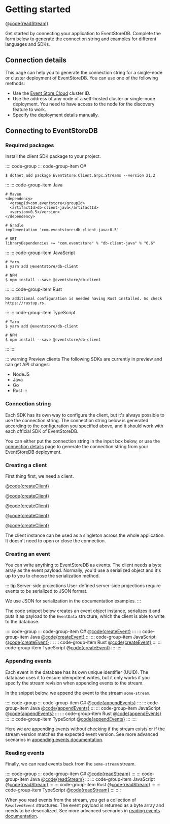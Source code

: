 # Getting started

@[code{readStream}](@grpc:quick-start/Program.cs;quick_start/QuickStart.java;get-started.js;quickstart.rust;get-started.ts)

Get started by connecting your application to EventStoreDB. Complete the form below to generate the connection string and examples for different languages and SDKs.

## Connection details

This page can help you to generate the connection string for a single-node or cluster deployment of EventStoreDB. You can use one of the following methods:

- Use the [Event Store Cloud](https://eventstore.com/cloud) cluster ID.
- Use the address of any node of a self-hosted cluster or single-node deployment. You need to have access to the node for the discovery feature to work.
- Specify the deployment details manually.

[comment]: <> (<Connection></Connection>)

## Connecting to EventStoreDB

### Required packages

Install the client SDK package to your project.

:::: code-group
::: code-group-item C#
```:no-line-numbers
$ dotnet add package EventStore.Client.Grpc.Streams --version 21.2
```
:::
::: code-group-item Java
```:no-line-numbers
# Maven
<dependency>
  <groupId>com.eventstore</groupId>
  <artifactId>db-client-java</artifactId>
  <version>0.5</version>
</dependency>

# Gradle
implementation 'com.eventstore:db-client-java:0.5'

# SBT
libraryDependencies += "com.eventstore" % "db-client-java" % "0.6"
```
:::
::: code-group-item JavaScript
```:no-line-numbers
# Yarn
$ yarn add @eventstore/db-client

# NPM
$ npm install --save @eventstore/db-client
```
:::
::: code-group-item Rust
```:no-line-numbers
No additional configuration is needed having Rust installed. Go check https://rustup.rs.
```
:::
::: code-group-item TypeScript
```:no-line-numbers
# Yarn
$ yarn add @eventstore/db-client

# NPM
$ npm install --save @eventstore/db-client
```
:::
::::

::: warning Preview clients
The following SDKs are currently in preview and can get API changes:
- NodeJS
- Java
- Go
- Rust
  :::

### Connection string

Each SDK has its own way to configure the client, but it's always possible to use the connection string. The connection string below is generated according to the configuration you specified above, and it should work with each official SDK of EventStoreDB.

You can either put the connection string in the input box below, or use the [connection details](./README.md) page to generate the connection string from your EventStoreDB deployment.

[comment]: <> (<ConnectionString></ConnectionString>)

### Creating a client

First thing first, we need a client.

<xode-group>
<xode-block title="C#" code="connectionString">

@[code{createClient}](../dotnet/generated/21.2.0/samples/quick-start/Program.cs)
</xode-block>
<xode-block title="Java" code="connectionString">

@[code{createClient}](../java/generated/1.0.0/samples/quick_start/QuickStart.java)
</xode-block>
<xode-block title="JavaScript" code="connectionString">

@[code{createClient}](../node/generated/2.0.0/samples/get-started.js)
</xode-block>
<xode-block title="Rust" code="connectionString">

@[code{createClient}](../rust/generated/1.0.0/samples/quickstart.rust)
</xode-block>
<xode-block title="TypeScript" code="connectionString">

@[code{createClient}](../node/generated/2.0.0/samples/get-started.ts)
</xode-block>
</xode-group>

The client instance can be used as a singleton across the whole application. It doesn't need to open or close the connection.

### Creating an event

You can write anything to EventStoreDB as events. The client needs a byte array as the event payload. Normally, you'd use a serialized object and it's up to you to choose the serialization method.

::: tip Server-side projections
User-defined server-side projections require events to be serialized to JSON format.

We use JSON for serialization in the documentation examples.
:::

The code snippet below creates an event object instance, serializes it and puts it as payload to the `EventData` structure, which the client is able to write to the database.

:::: code-group
::: code-group-item C#
@[code{createEvent}](../dotnet/generated/21.2.0/samples/quick-start/Program.cs)
:::
::: code-group-item Java
@[code{createEvent}](../java/generated/1.0.0/samples/quick_start/QuickStart.java)
:::
::: code-group-item JavaScript
@[code{createEvent}](../node/generated/2.0.0/samples/get-started.js)
:::
::: code-group-item Rust
@[code{createEvent}](../rust/generated/1.0.0/samples/quickstart.rust)
:::
::: code-group-item TypeScript
@[code{createEvent}](../node/generated/2.0.0/samples/get-started.ts)
:::
::::

### Appending events

Each event in the database has its own unique identifier (UUID). The database uses it to ensure idempotent writes, but it only works if you specify the stream revision when appending events to the stream.

In the snippet below, we append the event to the stream `some-stream`.

:::: code-group
::: code-group-item C#
@[code{appendEvents}](../dotnet/generated/21.2.0/samples/quick-start/Program.cs)
:::
::: code-group-item Java
@[code{appendEvents}](../java/generated/1.0.0/samples/quick_start/QuickStart.java)
:::
::: code-group-item JavaScript
@[code{appendEvents}](../node/generated/2.0.0/samples/get-started.js)
:::
::: code-group-item Rust
@[code{appendEvents}](../rust/generated/1.0.0/samples/quickstart.rust)
:::
::: code-group-item TypeScript
@[code{appendEvents}](../node/generated/2.0.0/samples/get-started.ts)
:::
::::

Here we are appending events without checking if the stream exists or if the stream version matches the expected event version. See more advanced scenarios in [appending events documentation](../appending-events/README.md).

### Reading events

Finally, we can read events back from the `some-stream` stream.

:::: code-group
::: code-group-item C#
@[code{readStream}](@grpc/quick-start/Program.cs)
:::
::: code-group-item Java
@[code{readStream}](@grpc/quick_start/QuickStart.java)
:::
::: code-group-item JavaScript
@[code{readStream}](@grpc/get-started.js)
:::
::: code-group-item Rust
@[code{readStream}](@grpc/quickstart.rust)
:::
::: code-group-item TypeScript
@[code{readStream}](@grpc/get-started.ts)
:::
::::

When you read events from the stream, you get a collection of `ResolvedEvent` structures. The event payload is returned as a byte array and needs to be deserialized. See more advanced scenarios in [reading events documentation](./reading-events.md).

